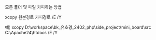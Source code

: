 모든 폴더 및 파일 카피하는 방법

xcopy 원본경로 카피경로 /E /Y

예) 
xcopy D:\workspace\bk_유호경_2402_php\side_project\mini_board\src C:\Apache24\htdocs /E /Y